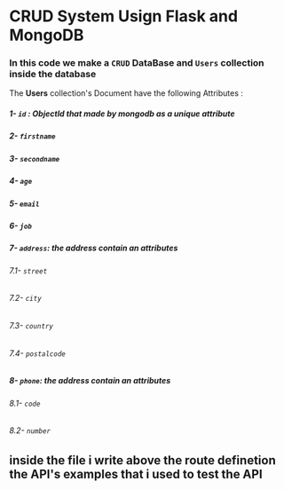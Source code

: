 # CRUD System Usign Flask and MongoDB

### In this code we make a `CRUD` DataBase and `Users` collection inside the database

The **Users** collection's Document have the following Attributes :

##### 1- `id` : ObjectId that made by mongodb as a unique attribute
##### 2- `firstname`
##### 3- `secondname`
##### 4- `age`
##### 5- `email`
##### 6- `job`
##### 7- `address`: the address contain an attributes 
######      7.1- `street`
######      7.2- `city`
######      7.3- `country`
######      7.4- `postalcode`
##### 8- `phone`: the address contain an attributes 
######      8.1- `code`
######      8.2- `number`


## inside the file i write above the route definetion the API's examples that i used to test the API




